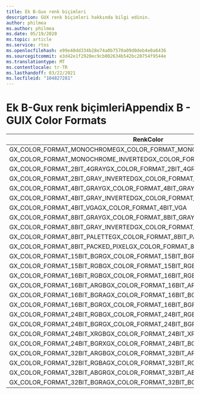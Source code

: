 ```yaml
---
title: Ek B-Gux renk biçimleri
description: GUX renk biçimleri hakkında bilgi edinin.
author: philmea
ms.author: philmea
ms.date: 05/19/2020
ms.topic: article
ms.service: rtos
ms.openlocfilehash: e99e40dd334b28e74a0b7570a09d0deb4e0a6436
ms.sourcegitcommit: e3d42e1f2920ec9cb002634b542bc20754f9544e
ms.translationtype: MT
ms.contentlocale: tr-TR
ms.lasthandoff: 03/22/2021
ms.locfileid: "104827281"
---
```

# <a name="appendix-b---guix-color-formats"></a><span data-ttu-id="5c032-103">Ek B-Gux renk biçimleri</span><span class="sxs-lookup"><span data-stu-id="5c032-103">Appendix B - GUIX Color Formats</span></span>

| <span data-ttu-id="5c032-104">Renk</span><span class="sxs-lookup"><span data-stu-id="5c032-104">Color</span></span>                               | <span data-ttu-id="5c032-105">Değer</span><span class="sxs-lookup"><span data-stu-id="5c032-105">Value</span></span> |
|------------------------------------ | ----- |
| <span data-ttu-id="5c032-106">GX_COLOR_FORMAT_MONOCHROME</span><span class="sxs-lookup"><span data-stu-id="5c032-106">GX_COLOR_FORMAT_MONOCHROME</span></span>          | <span data-ttu-id="5c032-107">1</span><span class="sxs-lookup"><span data-stu-id="5c032-107">1</span></span>     |
| <span data-ttu-id="5c032-108">GX_COLOR_FORMAT_MONOCHROME_INVERTED</span><span class="sxs-lookup"><span data-stu-id="5c032-108">GX_COLOR_FORMAT_MONOCHROME_INVERTED</span></span> | <span data-ttu-id="5c032-109">2</span><span class="sxs-lookup"><span data-stu-id="5c032-109">2</span></span>     |
| <span data-ttu-id="5c032-110">GX_COLOR_FORMAT_2BIT_4GRAY</span><span class="sxs-lookup"><span data-stu-id="5c032-110">GX_COLOR_FORMAT_2BIT_4GRAY</span></span>          | <span data-ttu-id="5c032-111">3</span><span class="sxs-lookup"><span data-stu-id="5c032-111">3</span></span>     |
| <span data-ttu-id="5c032-112">GX_COLOR_FORMAT_2BIT_GRAY_INVERTED</span><span class="sxs-lookup"><span data-stu-id="5c032-112">GX_COLOR_FORMAT_2BIT_GRAY_INVERTED</span></span>  | <span data-ttu-id="5c032-113">4</span><span class="sxs-lookup"><span data-stu-id="5c032-113">4</span></span>     |
| <span data-ttu-id="5c032-114">GX_COLOR_FORMAT_4BIT_GRAY</span><span class="sxs-lookup"><span data-stu-id="5c032-114">GX_COLOR_FORMAT_4BIT_GRAY</span></span>           | <span data-ttu-id="5c032-115">5</span><span class="sxs-lookup"><span data-stu-id="5c032-115">5</span></span>     |
| <span data-ttu-id="5c032-116">GX_COLOR_FORMAT_4BIT_GRAY_INVERTED</span><span class="sxs-lookup"><span data-stu-id="5c032-116">GX_COLOR_FORMAT_4BIT_GRAY_INVERTED</span></span>  | <span data-ttu-id="5c032-117">6</span><span class="sxs-lookup"><span data-stu-id="5c032-117">6</span></span>     |
| <span data-ttu-id="5c032-118">GX_COLOR_FORMAT_4BIT_VGA</span><span class="sxs-lookup"><span data-stu-id="5c032-118">GX_COLOR_FORMAT_4BIT_VGA</span></span>            | <span data-ttu-id="5c032-119">7</span><span class="sxs-lookup"><span data-stu-id="5c032-119">7</span></span>     |
| <span data-ttu-id="5c032-120">GX_COLOR_FORMAT_8BIT_GRAY</span><span class="sxs-lookup"><span data-stu-id="5c032-120">GX_COLOR_FORMAT_8BIT_GRAY</span></span>           | <span data-ttu-id="5c032-121">8</span><span class="sxs-lookup"><span data-stu-id="5c032-121">8</span></span>     |
| <span data-ttu-id="5c032-122">GX_COLOR_FORMAT_8BIT_GRAY_INVERTED</span><span class="sxs-lookup"><span data-stu-id="5c032-122">GX_COLOR_FORMAT_8BIT_GRAY_INVERTED</span></span>  | <span data-ttu-id="5c032-123">9</span><span class="sxs-lookup"><span data-stu-id="5c032-123">9</span></span>     |
| <span data-ttu-id="5c032-124">GX_COLOR_FORMAT_8BIT_PALETTE</span><span class="sxs-lookup"><span data-stu-id="5c032-124">GX_COLOR_FORMAT_8BIT_PALETTE</span></span>        | <span data-ttu-id="5c032-125">10</span><span class="sxs-lookup"><span data-stu-id="5c032-125">10</span></span>    |
| <span data-ttu-id="5c032-126">GX_COLOR_FORMAT_8BIT_PACKED_PIXEL</span><span class="sxs-lookup"><span data-stu-id="5c032-126">GX_COLOR_FORMAT_8BIT_PACKED_PIXEL</span></span>   | <span data-ttu-id="5c032-127">11</span><span class="sxs-lookup"><span data-stu-id="5c032-127">11</span></span>    |
| <span data-ttu-id="5c032-128">GX_COLOR_FORMAT_15BIT_BGR</span><span class="sxs-lookup"><span data-stu-id="5c032-128">GX_COLOR_FORMAT_15BIT_BGR</span></span>           | <span data-ttu-id="5c032-129">12</span><span class="sxs-lookup"><span data-stu-id="5c032-129">12</span></span>    |
| <span data-ttu-id="5c032-130">GX_COLOR_FORMAT_15BIT_RGB</span><span class="sxs-lookup"><span data-stu-id="5c032-130">GX_COLOR_FORMAT_15BIT_RGB</span></span>           | <span data-ttu-id="5c032-131">13</span><span class="sxs-lookup"><span data-stu-id="5c032-131">13</span></span>    |
| <span data-ttu-id="5c032-132">GX_COLOR_FORMAT_16BIT_RGB</span><span class="sxs-lookup"><span data-stu-id="5c032-132">GX_COLOR_FORMAT_16BIT_RGB</span></span>           | <span data-ttu-id="5c032-133">14</span><span class="sxs-lookup"><span data-stu-id="5c032-133">14</span></span>    |
| <span data-ttu-id="5c032-134">GX_COLOR_FORMAT_16BIT_ARGB</span><span class="sxs-lookup"><span data-stu-id="5c032-134">GX_COLOR_FORMAT_16BIT_ARGB</span></span>          | <span data-ttu-id="5c032-135">15</span><span class="sxs-lookup"><span data-stu-id="5c032-135">15</span></span>    |
| <span data-ttu-id="5c032-136">GX_COLOR_FORMAT_16BIT_BGRA</span><span class="sxs-lookup"><span data-stu-id="5c032-136">GX_COLOR_FORMAT_16BIT_BGRA</span></span>          | <span data-ttu-id="5c032-137">16</span><span class="sxs-lookup"><span data-stu-id="5c032-137">16</span></span>    |
| <span data-ttu-id="5c032-138">GX_COLOR_FORMAT_16BIT_BGR</span><span class="sxs-lookup"><span data-stu-id="5c032-138">GX_COLOR_FORMAT_16BIT_BGR</span></span>           | <span data-ttu-id="5c032-139">17</span><span class="sxs-lookup"><span data-stu-id="5c032-139">17</span></span>    |
| <span data-ttu-id="5c032-140">GX_COLOR_FORMAT_24BIT_RGB</span><span class="sxs-lookup"><span data-stu-id="5c032-140">GX_COLOR_FORMAT_24BIT_RGB</span></span>           | <span data-ttu-id="5c032-141">18</span><span class="sxs-lookup"><span data-stu-id="5c032-141">18</span></span>    |
| <span data-ttu-id="5c032-142">GX_COLOR_FORMAT_24BIT_BGR</span><span class="sxs-lookup"><span data-stu-id="5c032-142">GX_COLOR_FORMAT_24BIT_BGR</span></span>           | <span data-ttu-id="5c032-143">19</span><span class="sxs-lookup"><span data-stu-id="5c032-143">19</span></span>    |
| <span data-ttu-id="5c032-144">GX_COLOR_FORMAT_24BIT_XRGB</span><span class="sxs-lookup"><span data-stu-id="5c032-144">GX_COLOR_FORMAT_24BIT_XRGB</span></span>          | <span data-ttu-id="5c032-145">20</span><span class="sxs-lookup"><span data-stu-id="5c032-145">20</span></span>    |
| <span data-ttu-id="5c032-146">GX_COLOR_FORMAT_24BIT_BGRX</span><span class="sxs-lookup"><span data-stu-id="5c032-146">GX_COLOR_FORMAT_24BIT_BGRX</span></span>          | <span data-ttu-id="5c032-147">21</span><span class="sxs-lookup"><span data-stu-id="5c032-147">21</span></span>    |
| <span data-ttu-id="5c032-148">GX_COLOR_FORMAT_32BIT_ARGB</span><span class="sxs-lookup"><span data-stu-id="5c032-148">GX_COLOR_FORMAT_32BIT_ARGB</span></span>          | <span data-ttu-id="5c032-149">22</span><span class="sxs-lookup"><span data-stu-id="5c032-149">22</span></span>    |
| <span data-ttu-id="5c032-150">GX_COLOR_FORMAT_32BIT_RGBA</span><span class="sxs-lookup"><span data-stu-id="5c032-150">GX_COLOR_FORMAT_32BIT_RGBA</span></span>          | <span data-ttu-id="5c032-151">23</span><span class="sxs-lookup"><span data-stu-id="5c032-151">23</span></span>    |
| <span data-ttu-id="5c032-152">GX_COLOR_FORMAT_32BIT_ABGR</span><span class="sxs-lookup"><span data-stu-id="5c032-152">GX_COLOR_FORMAT_32BIT_ABGR</span></span>          | <span data-ttu-id="5c032-153">24</span><span class="sxs-lookup"><span data-stu-id="5c032-153">24</span></span>    |
| <span data-ttu-id="5c032-154">GX_COLOR_FORMAT_32BIT_BGRA</span><span class="sxs-lookup"><span data-stu-id="5c032-154">GX_COLOR_FORMAT_32BIT_BGRA</span></span>          | <span data-ttu-id="5c032-155">25</span><span class="sxs-lookup"><span data-stu-id="5c032-155">25</span></span>    |